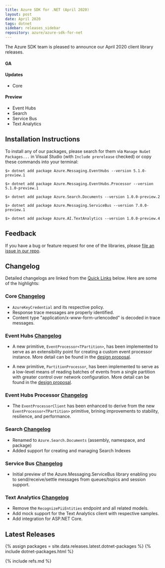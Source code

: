 ```yaml
---
title: Azure SDK for .NET (April 2020)
layout: post
date: April 2020
tags: dotnet
sidebar: releases_sidebar
repository: azure/azure-sdk-for-net
---
```


The Azure SDK team is pleased to announce our April 2020 client library releases.

#### GA

#### Updates

- Core

#### Preview

- Event Hubs
- Search
- Service Bus
- Text Analytics

## Installation Instructions

To install any of our packages, please search for them via `Manage NuGet Packages...` in Visual Studio (with `Include prerelease` checked) or copy these commands into your terminal:

    $> dotnet add package Azure.Messaging.EventHubs --version 5.1.0-preview.1
    
    $> dotnet add package Azure.Messaging.EventHubs.Processor --version 5.1.0-preview.1
    
    $> dotnet add package Azure.Search.Documents --version 1.0.0-preview.2

    $> dotnet add package Azure.Messaging.ServiceBus --version 7.0.0-preview.1
    
    $> dotnet add package Azure.AI.TextAnalytics --version 1.0.0-preview.4

## Feedback

If you have a bug or feature request for one of the libraries, please [file an issue in our repo](https://github.com/Azure/azure-sdk-for-net/issues/new/choose).

## Changelog

Detailed changelogs are linked from the [Quick Links](#quick-links) below. Here are some of the highlights:

### Core [Changelog](https://github.com/Azure/azure-sdk-for-net/blob/master/sdk/core/Azure.Core/CHANGELOG.md)

- `AzureKeyCredential` and its respective policy.
- Response trace messages are properly identified.
- Content type "application/x-www-form-urlencoded" is decoded in trace messages.

### Event Hubs [Changelog](https://github.com/Azure/azure-sdk-for-net/blob/master/sdk/eventhub/Azure.Messaging.EventHubs/CHANGELOG.md)

- A new primitive, `EventProcessor<TPartition>`, has been implemented to serve as an extensibility point for creating a custom event processor instance.  More detail can be found in the [design proposal](https://github.com/Azure/azure-sdk-for-net/blob/master/sdk/eventhub/Azure.Messaging.EventHubs/design/event-processor%7BT%7D-proposal.md).

- A new primitive, `PartitionProcessor`, has been implemented to serve as a low-level means of reading batches of events from a single partition with greater control over network configuration.  More detail can be found in the [design proposal](https://github.com/Azure/azure-sdk-for-net/blob/master/sdk/eventhub/Azure.Messaging.EventHubs/design/partition-receiver-proposal.md).

### Event Hubs Processor [Changelog](https://github.com/Azure/azure-sdk-for-net/blob/master/sdk/eventhub/Azure.Messaging.EventHubs.Processor/CHANGELOG.md)

- The `EventProcessorClient` has been enhanced to derive from the new `EventProcessor<TPartition>` primitive, brining improvements to stability, resilience, and performance.

### Search [Changelog](https://github.com/Azure/azure-sdk-for-net/blob/master/sdk/search/Azure.Search.Documents/CHANGELOG.md)

- Renamed to `Azure.Search.Documents` (assembly, namespace, and package)
- Added support for creating and managing Search Indexes

### Service Bus [Changelog](https://github.com/Azure/azure-sdk-for-net/blob/master/sdk/servicebus/Azure.Messaging.ServiceBus/CHANGELOG.md)

- Initial preview of the Azure.Messaging.ServiceBus library enabling you to send/receive/settle messages from queues/topics and session support.

### Text Analytics [Changelog](https://github.com/Azure/azure-sdk-for-net/blob/master/sdk/textanalytics/Azure.AI.TextAnalytics/CHANGELOG.md#100-preview4-2020-04-07)

- Remove the `RecognizePiiEntities` endpoint and all related models.
- Add mock support for the Text Analytics client with respective samples.
- Add integration for ASP.NET Core.

## Latest Releases

{% assign packages = site.data.releases.latest.dotnet-packages %}
{% include dotnet-packages.html %}

{% include refs.md %}
